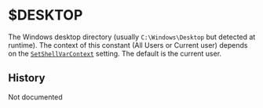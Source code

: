 # $DESKTOP

The Windows desktop directory (usually `C:\Windows\Desktop` but detected at runtime). The context of this constant (All Users or Current user) depends on the [`SetShellVarContext`][1] setting. The default is the current user.

## History

Not documented

[1]: ../Reference/Commands/SetShellVarContext.md
